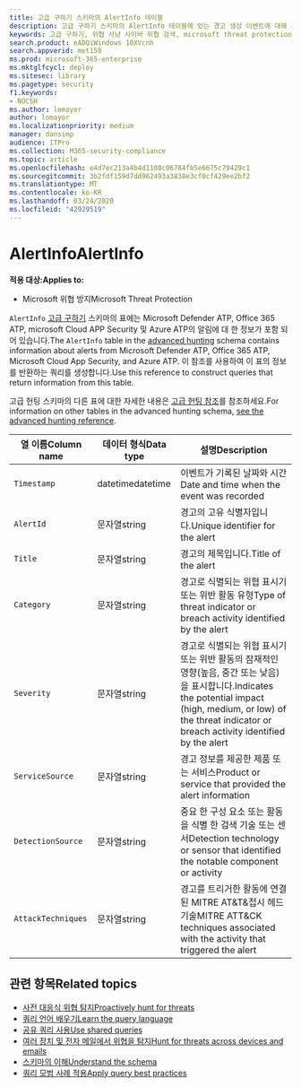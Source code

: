 ```yaml
---
title: 고급 구하기 스키마의 AlertInfo 테이블
description: 고급 구하기 스키마의 AlertInfo 테이블에 있는 경고 생성 이벤트에 대해 자세히 알아보기
keywords: 고급 구하기, 위협 사냥 사이버 위협 검색, microsoft threat protection, microsoft 365, mtp, m365, 검색, 쿼리, 원격 분석, 스키마 참조, kusto, table, column, AlertInfo, alert,, category, MITRE, AT&T&머리, Microsoft Defender ATP, MDATP, Office 365 ATP, Microsoft Cloud App Security, MCAS 및 Azure ATP
search.product: eADQiWindows 10XVcnh
search.appverid: met150
ms.prod: microsoft-365-enterprise
ms.mktglfcycl: deploy
ms.sitesec: library
ms.pagetype: security
f1.keywords:
- NOCSH
ms.author: lomayor
author: lomayor
ms.localizationpriority: medium
manager: dansimp
audience: ITPro
ms.collection: M365-security-compliance
ms.topic: article
ms.openlocfilehash: e4d7ec213a4b4d1108c06784fb5e6675c79429c1
ms.sourcegitcommit: 3b2fdf159d7dd962493a3838e3cf0cf429ee2bf2
ms.translationtype: MT
ms.contentlocale: ko-KR
ms.lasthandoff: 03/24/2020
ms.locfileid: "42929519"
---
```

# <a name="alertinfo"></a><span data-ttu-id="65aae-104">AlertInfo</span><span class="sxs-lookup"><span data-stu-id="65aae-104">AlertInfo</span></span>

<span data-ttu-id="65aae-105">**적용 대상:**</span><span class="sxs-lookup"><span data-stu-id="65aae-105">**Applies to:**</span></span>
- <span data-ttu-id="65aae-106">Microsoft 위협 방지</span><span class="sxs-lookup"><span data-stu-id="65aae-106">Microsoft Threat Protection</span></span>



<span data-ttu-id="65aae-107">`AlertInfo` [고급 구하기](advanced-hunting-overview.md) 스키마의 표에는 Microsoft Defender ATP, Office 365 ATP, microsoft Cloud APP Security 및 Azure ATP의 알림에 대 한 정보가 포함 되어 있습니다.</span><span class="sxs-lookup"><span data-stu-id="65aae-107">The `AlertInfo` table in the [advanced hunting](advanced-hunting-overview.md) schema contains information about alerts from Microsoft Defender ATP, Office 365 ATP, Microsoft Cloud App Security, and Azure ATP.</span></span> <span data-ttu-id="65aae-108">이 참조를 사용하여 이 표의 정보를 반환하는 쿼리를 생성합니다.</span><span class="sxs-lookup"><span data-stu-id="65aae-108">Use this reference to construct queries that return information from this table.</span></span>

<span data-ttu-id="65aae-109">고급 헌팅 스키마의 다른 표에 대한 자세한 내용은 [고급 헌팅 참조](advanced-hunting-schema-tables.md)를 참조하세요.</span><span class="sxs-lookup"><span data-stu-id="65aae-109">For information on other tables in the advanced hunting schema, [see the advanced hunting reference](advanced-hunting-schema-tables.md).</span></span>

| <span data-ttu-id="65aae-110">열 이름</span><span class="sxs-lookup"><span data-stu-id="65aae-110">Column name</span></span> | <span data-ttu-id="65aae-111">데이터 형식</span><span class="sxs-lookup"><span data-stu-id="65aae-111">Data type</span></span> | <span data-ttu-id="65aae-112">설명</span><span class="sxs-lookup"><span data-stu-id="65aae-112">Description</span></span> |
|-------------|-----------|-------------|
| `Timestamp` | <span data-ttu-id="65aae-113">datetime</span><span class="sxs-lookup"><span data-stu-id="65aae-113">datetime</span></span> | <span data-ttu-id="65aae-114">이벤트가 기록된 날짜와 시간</span><span class="sxs-lookup"><span data-stu-id="65aae-114">Date and time when the event was recorded</span></span> |
| `AlertId` | <span data-ttu-id="65aae-115">문자열</span><span class="sxs-lookup"><span data-stu-id="65aae-115">string</span></span> | <span data-ttu-id="65aae-116">경고의 고유 식별자입니다.</span><span class="sxs-lookup"><span data-stu-id="65aae-116">Unique identifier for the alert</span></span> |
| `Title` | <span data-ttu-id="65aae-117">문자열</span><span class="sxs-lookup"><span data-stu-id="65aae-117">string</span></span> | <span data-ttu-id="65aae-118">경고의 제목입니다.</span><span class="sxs-lookup"><span data-stu-id="65aae-118">Title of the alert</span></span> |
| `Category` | <span data-ttu-id="65aae-119">문자열</span><span class="sxs-lookup"><span data-stu-id="65aae-119">string</span></span> | <span data-ttu-id="65aae-120">경고로 식별되는 위협 표시기 또는 위반 활동 유형</span><span class="sxs-lookup"><span data-stu-id="65aae-120">Type of threat indicator or breach activity identified by the alert</span></span> |
| `Severity` | <span data-ttu-id="65aae-121">문자열</span><span class="sxs-lookup"><span data-stu-id="65aae-121">string</span></span> | <span data-ttu-id="65aae-122">경고로 식별되는 위협 표시기 또는 위반 활동의 잠재적인 영향(높음, 중간 또는 낮음)을 표시합니다.</span><span class="sxs-lookup"><span data-stu-id="65aae-122">Indicates the potential impact (high, medium, or low) of the threat indicator or breach activity identified by the alert</span></span> |
| `ServiceSource` | <span data-ttu-id="65aae-123">문자열</span><span class="sxs-lookup"><span data-stu-id="65aae-123">string</span></span> | <span data-ttu-id="65aae-124">경고 정보를 제공한 제품 또는 서비스</span><span class="sxs-lookup"><span data-stu-id="65aae-124">Product or service that provided the alert information</span></span> |
| `DetectionSource` | <span data-ttu-id="65aae-125">문자열</span><span class="sxs-lookup"><span data-stu-id="65aae-125">string</span></span> | <span data-ttu-id="65aae-126">중요 한 구성 요소 또는 활동을 식별 한 검색 기술 또는 센서</span><span class="sxs-lookup"><span data-stu-id="65aae-126">Detection technology or sensor that identified the notable component or activity</span></span> |
| `AttackTechniques` | <span data-ttu-id="65aae-127">문자열</span><span class="sxs-lookup"><span data-stu-id="65aae-127">string</span></span> | <span data-ttu-id="65aae-128">경고를 트리거한 활동에 연결 된 MITRE AT&T&접시 헤드 기술</span><span class="sxs-lookup"><span data-stu-id="65aae-128">MITRE ATT&CK techniques associated with the activity that triggered the alert</span></span> |

## <a name="related-topics"></a><span data-ttu-id="65aae-129">관련 항목</span><span class="sxs-lookup"><span data-stu-id="65aae-129">Related topics</span></span>
- [<span data-ttu-id="65aae-130">사전 대응식 위협 탐지</span><span class="sxs-lookup"><span data-stu-id="65aae-130">Proactively hunt for threats</span></span>](advanced-hunting-overview.md)
- [<span data-ttu-id="65aae-131">쿼리 언어 배우기</span><span class="sxs-lookup"><span data-stu-id="65aae-131">Learn the query language</span></span>](advanced-hunting-query-language.md)
- [<span data-ttu-id="65aae-132">공유 쿼리 사용</span><span class="sxs-lookup"><span data-stu-id="65aae-132">Use shared queries</span></span>](advanced-hunting-shared-queries.md)
- [<span data-ttu-id="65aae-133">여러 장치 및 전자 메일에서 위협을 탐지</span><span class="sxs-lookup"><span data-stu-id="65aae-133">Hunt for threats across devices and emails</span></span>](advanced-hunting-query-emails-devices.md)
- [<span data-ttu-id="65aae-134">스키마의 이해</span><span class="sxs-lookup"><span data-stu-id="65aae-134">Understand the schema</span></span>](advanced-hunting-schema-tables.md)
- [<span data-ttu-id="65aae-135">쿼리 모범 사례 적용</span><span class="sxs-lookup"><span data-stu-id="65aae-135">Apply query best practices</span></span>](advanced-hunting-best-practices.md)

